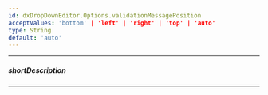 ```yaml
---
id: dxDropDownEditor.Options.validationMessagePosition
acceptValues: 'bottom' | 'left' | 'right' | 'top' | 'auto'
type: String
default: 'auto'
---
```

---
##### shortDescription
<!-- Description goes here -->

---
<!-- Description goes here -->